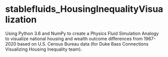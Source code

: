 # stablefluids_HousingInequalityVisualization
Using Python 3.6 and NumPy to create a Physics Fluid Simulation Analogy to visualize national housing and wealth outcome differences from 1967-2020 based on U.S. Census Bureau data (for Duke Bass Connections Visualizing Housing Inequality team).
